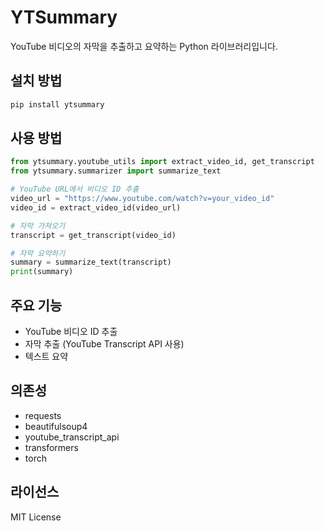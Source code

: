 # YTSummary

YouTube 비디오의 자막을 추출하고 요약하는 Python 라이브러리입니다.

## 설치 방법

```bash
pip install ytsummary
```

## 사용 방법

```python
from ytsummary.youtube_utils import extract_video_id, get_transcript
from ytsummary.summarizer import summarize_text

# YouTube URL에서 비디오 ID 추출
video_url = "https://www.youtube.com/watch?v=your_video_id"
video_id = extract_video_id(video_url)

# 자막 가져오기
transcript = get_transcript(video_id)

# 자막 요약하기
summary = summarize_text(transcript)
print(summary)
```

## 주요 기능

- YouTube 비디오 ID 추출
- 자막 추출 (YouTube Transcript API 사용)
- 텍스트 요약

## 의존성

- requests
- beautifulsoup4
- youtube_transcript_api
- transformers
- torch

## 라이선스

MIT License 